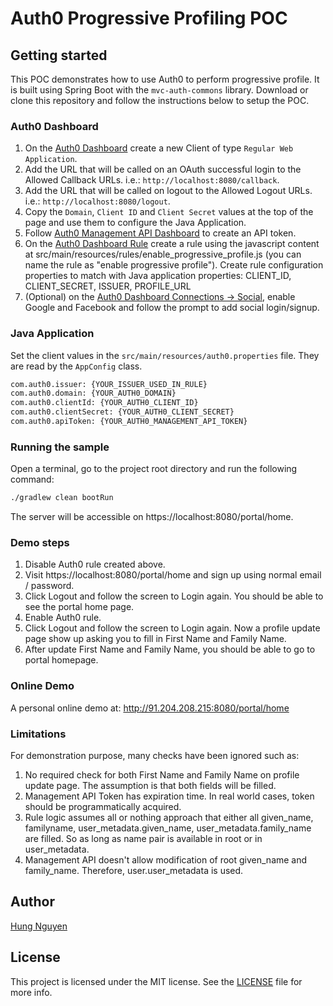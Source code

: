 
# Auth0 Progressive Profiling POC

## Getting started

This POC demonstrates how to use Auth0 to perform progressive profile. It is built using Spring Boot with the `mvc-auth-commons` library. Download or clone this repository and follow the instructions below to setup the POC.

### Auth0 Dashboard
1. On the [Auth0 Dashboard](https://manage.auth0.com/#/clients) create a new Client of type `Regular Web Application`.
1. Add the URL that will be called on an OAuth successful login to the Allowed Callback URLs. i.e.: `http://localhost:8080/callback`.
1. Add the URL that will be called on logout to the Allowed Logout URLs. i.e.: `http://localhost:8080/logout`.
1. Copy the `Domain`, `Client ID` and `Client Secret` values at the top of the page and use them to configure the Java Application.
1. Follow [Auth0 Management API Dashboard](https://auth0.com/docs/api/management/v2/tokens#get-a-token-manually) to create an API token.
1. On the [Auth0 Dashboard Rule](https://manage.auth0.com/#/rules) create a rule using the javascript content at src/main/resources/rules/enable_progressive_profile.js (you can name the rule as "enable progressive profile"). Create rule configuration properties to match with Java application properties: CLIENT_ID, CLIENT_SECRET, ISSUER, PROFILE_URL
1. (Optional) on the [Auth0 Dashboard Connections -> Social](https://manage.auth0.com/#/connections/social), enable Google and Facebook and follow the prompt to add social login/signup.

### Java Application
Set the client values in the `src/main/resources/auth0.properties` file. They are read by the `AppConfig` class.

```xml
com.auth0.issuer: {YOUR_ISSUER_USED_IN_RULE}
com.auth0.domain: {YOUR_AUTH0_DOMAIN}
com.auth0.clientId: {YOUR_AUTH0_CLIENT_ID}
com.auth0.clientSecret: {YOUR_AUTH0_CLIENT_SECRET}
com.auth0.apiToken: {YOUR_AUTH0_MANAGEMENT_API_TOKEN}
```

### Running the sample

Open a terminal, go to the project root directory and run the following command:

```bash
./gradlew clean bootRun
```

The server will be accessible on https://localhost:8080/portal/home.

### Demo steps
1. Disable Auth0 rule created above.
1. Visit https://localhost:8080/portal/home and sign up using normal email / password.
1. Click Logout and follow the screen to Login again. You should be able to see the portal home page.
1. Enable Auth0 rule.
1. Click Logout and follow the screen to Login again. Now a profile update page show up asking you to fill in First Name and Family Name.
1. After update First Name and Family Name, you should be able to go to portal homepage.

### Online Demo

A personal online demo at: http://91.204.208.215:8080/portal/home

### Limitations

For demonstration purpose, many checks have been ignored such as:
1. No required check for both First Name and Family Name on profile update page. The assumption is that both fields will be filled.
1. Management API Token has expiration time. In real world cases, token should be programmatically acquired.
1. Rule logic assumes all or nothing approach that either all given_name, familyname, user_metadata.given_name, user_metadata.family_name are filled. So as long as name pair is available in root or in user_metadata.
1. Management API doesn't allow modification of root given_name and family_name. Therefore, user.user_metadata is used.

## Author

[Hung Nguyen](https://www.linkedin.com/in/tronghungnguyen/)

## License

This project is licensed under the MIT license. See the [LICENSE](LICENSE.txt) file for more info.
